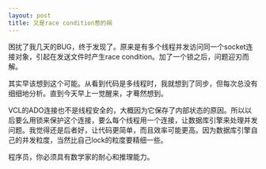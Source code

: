 ```yaml
---
layout: post
title: 又是race condition惹的祸
---
```

困扰了我几天的BUG，终于发现了。原来是有多个线程并发访问同一个socket连接对象，引起在发送文件时产生race condition。加了一个锁之后，问题迎刃而解。

其实早该想到这个可能。从看到代码是多线程时，我就想到了同步，但每次总没有细细地分析。直到今天早上一觉醒来，才蓦然想到。

VCL的ADO连接也不是线程安全的，大概因为它保存了内部状态的原因。所以以后要么用锁来保护这个连接，要么每个线程用一个连接，让数据库引擎来处理并发问题。我觉得还是后者好，让代码更简单，而且效率可能更高。因为数据库引擎自己的并发粒度，当然比自己lock的粒度要精细一些。

程序员，你必须具有数学家的耐心和推理能力。
